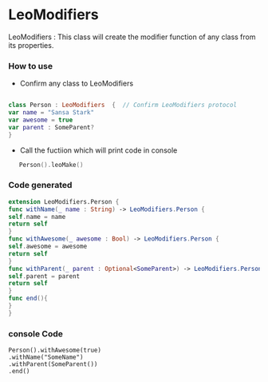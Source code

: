 # LeoModifiers
LeoModifiers : This class will create the modifier function of any class from its properties.

### How to use 

 * Confirm any class to  LeoModifiers
```Swift 

class Person : LeoModifiers  {  // Confirm LeoModifiers protocol 
var name = "Sansa Stark"
var awesome = true
var parent : SomeParent? 
}

```

* Call the fuctiion which will print code in console 

```Swift
   Person().leoMake()
```


### Code generated 
```Swift 
extension LeoModifiers.Person {
func withName(_ name : String) -> LeoModifiers.Person {
self.name = name
return self
}
func withAwesome(_ awesome : Bool) -> LeoModifiers.Person {
self.awesome = awesome
return self
}
func withParent(_ parent : Optional<SomeParent>) -> LeoModifiers.Person {
self.parent = parent
return self
}
func end(){
}
}
```

### console Code 
``` 
Person().withAwesome(true)
.withName("SomeName")
.withParent(SomeParent())
.end()

```
